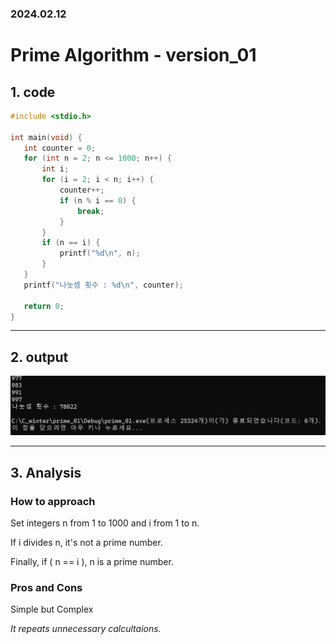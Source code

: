 ### 2024.02.12
# **Prime Algorithm - version_01**

## 1. code
 ```c
#include <stdio.h>

int main(void) {
	int counter = 0;
	for (int n = 2; n <= 1000; n++) {
		int i;
		for (i = 2; i < n; i++) {
			counter++;
			if (n % i == 0) {
				break;
			}
		}
		if (n == i) {
			printf("%d\n", n);
		}
	}
	printf("나눗셈 횟수 : %d\n", counter);

	return 0;
}
 ```
***

## 2. output
![!\[alt text\](image.png)](<스크린샷 2024-02-12 043452.png>)
***

## 3. Analysis
### How to approach
Set integers n from 1 to 1000 and i from 1 to n.

If i divides n, it's not a prime number. 

Finally, if ( n == i ), n is a prime number.

### Pros and Cons
Simple but Complex

*It repeats unnecessary calcultaions.*
